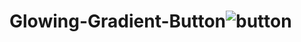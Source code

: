 # Glowing-Gradient-Button![button](https://user-images.githubusercontent.com/75574310/193220582-7865572a-583a-47e0-99c0-f0f008de6c63.png)
